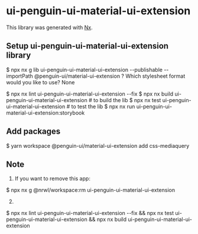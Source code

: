 # ui-penguin-ui-material-ui-extension

This library was generated with [Nx](https://nx.dev).

## Setup ui-penguin-ui-material-ui-extension library

$ npx nx g lib ui-penguin-ui-material-ui-extension --publishable --importPath @penguin-ui/material-ui-extension
? Which stylesheet format would you like to use? None

$ npx nx lint ui-penguin-ui-material-ui-extension --fix
$ npx nx build ui-penguin-ui-material-ui-extension # to build the lib
$ npx nx test ui-penguin-ui-material-ui-extension # to test the lib
$ npx nx run ui-penguin-ui-material-ui-extension:storybook

## Add packages

$ yarn workspace @penguin-ui/material-ui-extension add css-mediaquery

## Note
1. If you want to remove this app:

$ npx nx g @nrwl/workspace:rm ui-penguin-ui-material-ui-extension

2. 
$ npx nx lint ui-penguin-ui-material-ui-extension --fix && npx nx test ui-penguin-ui-material-ui-extension && npx nx build ui-penguin-ui-material-ui-extension 

